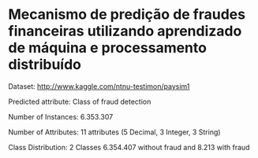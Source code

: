 # Mecanismo de predição de fraudes financeiras utilizando aprendizado de máquina e processamento distribuído

Dataset:
http://www.kaggle.com/ntnu-testimon/paysim1

Predicted attribute:
Class of fraud detection

Number of Instances:
6.353.307

Number of Attributes:
11 attributes (5 Decimal, 3 Integer, 3 String)

Class Distribution:
2 Classes
6.354.407 without fraud and 8.213 with fraud
